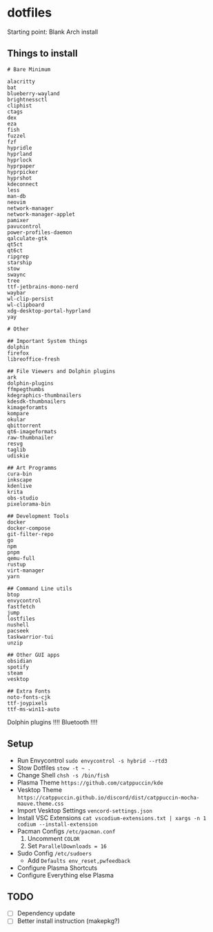 # dotfiles
Starting point: Blank Arch install

## Things to install
```
# Bare Minimum

alacritty
bat
blueberry-wayland
brightnessctl
cliphist
ctags
dex
eza
fish
fuzzel
fzf
hypridle
hyprland
hyprlock
hyprpaper
hyprpicker
hyprshot
kdeconnect
less
man-db
neovim
network-manager 
network-manager-applet
pamixer
pavucontrol
power-profiles-daemon
qalculate-gtk
qt5ct
qt6ct
ripgrep
starship
stow
swaync
tree
ttf-jetbrains-mono-nerd
waybar
wl-clip-persist
wl-clipboard
xdg-desktop-portal-hyprland
yay

# Other

## Important System things
dolphin
firefox
libreoffice-fresh

## File Viewers and Dolphin plugins
ark
dolphin-plugins
ffmpegthumbs
kdegraphics-thumbnailers
kdesdk-thumbnailers
kimageforamts
kompare
okular
qbittorrent
qt6-imageformats
raw-thumbnailer
resvg
taglib
udiskie

## Art Programms
cura-bin
inkscape
kdenlive
krita
obs-studio
pixelorama-bin

## Development Tools
docker
docker-compose
git-filter-repo
go 
npm
pnpm
qemu-full
rustup
virt-manager
yarn

## Command Line utils
btop
envycontrol
fastfetch
jump
lostfiles
nushell
pacseek
taskwarrior-tui
unzip

## Other GUI apps
obsidian
spotify
steam
vesktop

## Extra Fonts
noto-fonts-cjk
ttf-joypixels
ttf-ms-win11-auto

```
Dolphin plugins !!!!
Bluetooth !!!!
## Setup
- Run Envycontrol `sudo envycontrol -s hybrid --rtd3`
- Stow Dotfiles `stow -t ~ .`
- Change Shell `chsh -s /bin/fish`
- Plasma Theme `https://github.com/catppuccin/kde`
- Vesktop Theme `https://catppuccin.github.io/discord/dist/catppuccin-mocha-mauve.theme.css`
- Import Vesktop Settings `vencord-settings.json`
- Install VSC Extensions `cat vscodium-extensions.txt | xargs -n 1 codium --install-extension`
- Pacman Configs `/etc/pacman.conf` 
  1. Uncomment `COLOR` 
  2. Set `ParallelDownloads = 16`
- Sudo Config `/etc/sudoers`
  - Add `Defaults env_reset,pwfeedback`
- Configure Plasma Shortcuts
- Configure Everything else Plasma

## TODO

- [ ] Dependency update
- [ ] Better install instruction (makepkg?)
